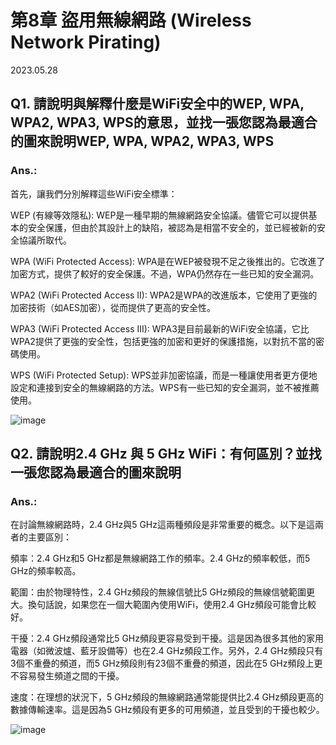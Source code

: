 # 第8章 盜用無線網路 (Wireless Network Pirating)

2023.05.28

## Q1. 請說明與解釋什麼是WiFi安全中的WEP, WPA, WPA2, WPA3, WPS的意思，並找一張您認為最適合的圖來說明WEP, WPA, WPA2, WPA3, WPS

### Ans.:

首先，讓我們分別解釋這些WiFi安全標準：

WEP (有線等效隱私): WEP是一種早期的無線網路安全協議。儘管它可以提供基本的安全保護，但由於其設計上的缺陷，被認為是相當不安全的，並已經被新的安全協議所取代。

WPA (WiFi Protected Access): WPA是在WEP被發現不足之後推出的。它改進了加密方式，提供了較好的安全保護。不過，WPA仍然存在一些已知的安全漏洞。

WPA2 (WiFi Protected Access II): WPA2是WPA的改進版本，它使用了更強的加密技術（如AES加密），從而提供了更高的安全性。

WPA3 (WiFi Protected Access III): WPA3是目前最新的WiFi安全協議，它比WPA2提供了更強的安全性，包括更強的加密和更好的保護措施，以對抗不當的密碼使用。

WPS (WiFi Protected Setup): WPS並非加密協議，而是一種讓使用者更方便地設定和連接到安全的無線網路的方法。WPS有一些已知的安全漏洞，並不被推薦使用。


![image](https://github.com/Grace-TA/CyberSecurity-Spring2023/assets/89304181/7c48a12d-798c-44ee-8e22-bc2b837ab97a)

## Q2. 請說明2.4 GHz 與 5 GHz WiFi：有何區別？並找一張您認為最適合的圖來說明

### Ans.:

在討論無線網路時，2.4 GHz與5 GHz這兩種頻段是非常重要的概念。以下是這兩者的主要區別：

頻率：2.4 GHz和5 GHz都是無線網路工作的頻率。2.4 GHz的頻率較低，而5 GHz的頻率較高。

範圍：由於物理特性，2.4 GHz頻段的無線信號比5 GHz頻段的無線信號範圍更大。換句話說，如果您在一個大範圍內使用WiFi，使用2.4 GHz頻段可能會比較好。

干擾：2.4 GHz頻段通常比5 GHz頻段更容易受到干擾。這是因為很多其他的家用電器（如微波爐、藍牙設備等）也在2.4 GHz頻段工作。另外，2.4 GHz頻段只有3個不重疊的頻道，而5 GHz頻段則有23個不重疊的頻道，因此在5 GHz頻段上更不容易發生頻道之間的干擾。

速度：在理想的狀況下，5 GHz頻段的無線網路通常能提供比2.4 GHz頻段更高的數據傳輸速率。這是因為5 GHz頻段有更多的可用頻道，並且受到的干擾也較少。

![image](https://github.com/Grace-TA/CyberSecurity-Spring2023/assets/89304181/bcb217bf-502c-4fb6-8280-3f32c31dacf6)


